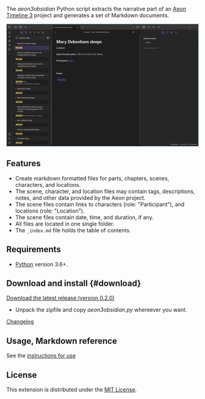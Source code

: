The *aeon3obsidian* Python script extracts the narrative part of an [Aeon Timeline 3](https://timeline.app/) project and generates a set of Markdown documents.

![Screenshot](Screenshots/screen01.png)

## Features

- Create markdown formatted files for parts, chapters, scenes, characters, and locations.
- The scene, character, and location files may contain tags, descriptions, notes, and other data provided by the Aeon project.
- The scene files contain links to characters (role: "Participant"), and locations (role: "Location").
- The scene files contain date, time, and duration, if any. 
- All files are located in one single folder. 
- The `_index.md` file holds the table of contents. 

## Requirements

- [Python](https://www.python.org/) version 3.6+.

## Download and install {#download}

[Download the latest release (version 0.2.0)](https://raw.githubusercontent.com/peter88213/aeon3obsidian/main/dist/aeon3obsidian_v0.2.0.zip)

- Unpack the zipfile and copy *aeon3obsidian.py* whereever you want.

[Changelog](changelog)

## Usage, Markdown reference

See the [instructions for use](usage)

## License

This extension is distributed under the [MIT
License](http://www.opensource.org/licenses/mit-license.php).


